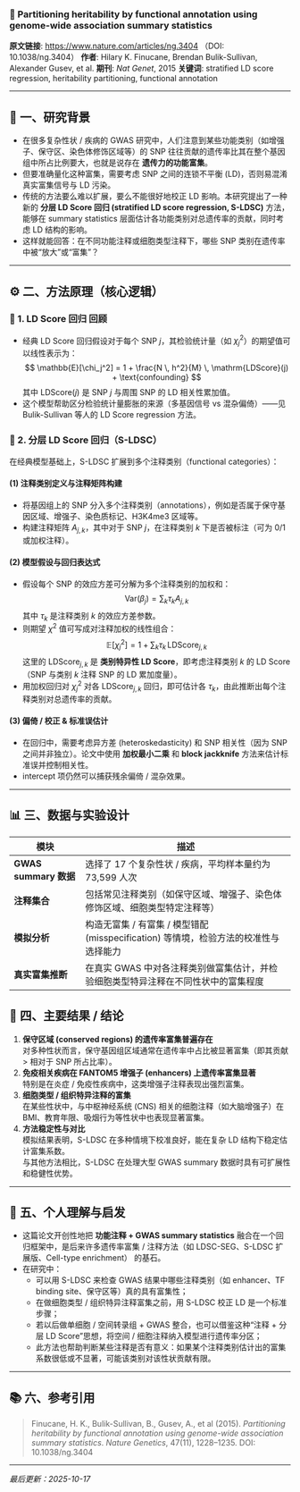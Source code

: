 ### 📄  Partitioning heritability by functional annotation using genome-wide association summary statistics

**原文链接**: https://www.nature.com/articles/ng.3404 （DOI: 10.1038/ng.3404） 
**作者**: Hilary K. Finucane, Brendan Bulik-Sullivan, Alexander Gusev, et al. 
**期刊**: *Nat Genet*, 2015
**关键词**: stratified LD score regression, heritability partitioning, functional annotation

---

## 🧠 一、研究背景

- 在很多复杂性状 / 疾病的 GWAS 研究中，人们注意到某些功能类别（如增强子、保守区、染色体修饰区域等）的 SNP 往往贡献的遗传率比其在整个基因组中所占比例要大，也就是说存在 **遗传力的功能富集**。
- 但要准确量化这种富集，需要考虑 SNP 之间的连锁不平衡 (LD)，否则易混淆真实富集信号与 LD 污染。  
- 传统的方法要么难以扩展，要么不能很好地校正 LD 影响。本研究提出了一种新的 **分层 LD Score 回归 (stratified LD score regression, S-LDSC)** 方法，能够在 summary statistics 层面估计各功能类别对总遗传率的贡献，同时考虑 LD 结构的影响。
- 这样就能回答：在不同功能注释或细胞类型注释下，哪些 SNP 类别在遗传率中被“放大”或“富集”？  

---

## ⚙️ 二、方法原理（核心逻辑）
### 📏 1. LD Score 回归 回顾

- 经典 LD Score 回归假设对于每个 SNP $j$，其检验统计量（如 $\chi_j^2$）的期望值可以线性表示为：
  $$
  \mathbb{E}[\chi_j^2] = 1 + \frac{N \, h^2}{M} \, \mathrm{LDScore}(j) + \text{confounding}
  $$
  其中 $\mathrm{LDScore}(j)$ 是 SNP $j$ 与周围 SNP 的 LD 相关性累加值。  
- 这个模型帮助区分检验统计量膨胀的来源（多基因信号 vs 混杂偏倚）——见 Bulik-Sullivan 等人的 LD Score regression 方法。  

### 🧩 2. 分层 LD Score 回归（S-LDSC）

在经典模型基础上，S-LDSC 扩展到多个注释类别（functional categories）：

#### (1) 注释类别定义与注释矩阵构建

- 将基因组上的 SNP 分入多个注释类别（annotations），例如是否属于保守基因区域、增强子、染色质标记、H3K4me3 区域等。
- 构建注释矩阵 $A_{j,k}$，其中对于 SNP $j$，在注释类别 $k$ 下是否被标注（可为 0/1 或加权注释）。

#### (2) 模型假设与回归表达式

- 假设每个 SNP 的效应方差可分解为多个注释类别的加权和：  
  $$
  \mathrm{Var}(\beta_j) = \sum_k \tau_k A_{j,k}
  $$
  其中 $\tau_k$ 是注释类别 $k$ 的效应方差参数。  
- 则期望 $\chi^2$ 值可写成对注释加权的线性组合：
  $$
  \mathbb{E}[\chi_j^2] = 1 + \sum_k \tau_k \, \mathrm{LDScore}_{j,k}
  $$
  这里的 $\mathrm{LDScore}_{j,k}$ 是 **类别特异性 LD Score**，即考虑注释类别 $k$ 的 LD Score（SNP 与类别 $k$ 注释 SNP 的 LD 累加度量）。  
- 用加权回归对 $\chi_j^2$ 对各 $\mathrm{LDScore}_{j,k}$ 回归，即可估计各 $\tau_k$，由此推断出每个注释类别对总遗传率的贡献。

#### (3) 偏倚 / 校正 & 标准误估计

- 在回归中，需要考虑异方差 (heteroskedasticity) 和 SNP 相关性（因为 SNP 之间并非独立）。论文中使用 **加权最小二乘** 和 **block jackknife** 方法来估计标准误并控制相关性。
- intercept 项仍然可以捕获残余偏倚 / 混杂效果。

---

## 📊 三、数据与实验设计

| 模块 | 描述 |
|---|---|
| **GWAS summary 数据** | 选择了 17 个复杂性状 / 疾病，平均样本量约为 73,599 人次 |
| **注释集合** | 包括常见注释类别（如保守区域、增强子、染色体修饰区域、细胞类型特定注释等） |
| **模拟分析** | 构造无富集 / 有富集 / 模型错配 (misspecification) 等情境，检验方法的校准性与选择能力 |
| **真实富集推断** | 在真实 GWAS 中对各注释类别做富集估计，并检验细胞类型特异注释在不同性状中的富集程度 |



## 🧩 四、主要结果 / 结论

1. **保守区域 (conserved regions) 的遗传率富集普遍存在**  
   对多种性状而言，保守基因组区域通常在遗传率中占比被显著富集（即其贡献 > 相对于 SNP 所占比率）。
2. **免疫相关疾病在 FANTOM5 增强子 (enhancers) 上遗传率富集显著**  
   特别是在炎症 / 免疫性疾病中，这类增强子注释表现出强烈富集。
3. **细胞类型 / 组织特异注释的富集**  
   在某些性状中，与中枢神经系统 (CNS) 相关的细胞注释（如大脑增强子）在 BMI、教育年限、吸烟行为等性状中也表现显著富集。
4. **方法稳定性与对比**  
   模拟结果表明，S-LDSC 在多种情境下校准良好，能在复杂 LD 结构下稳定估计富集系数。  
   与其他方法相比，S-LDSC 在处理大型 GWAS summary 数据时具有可扩展性和稳健性优势。


---

## 💬 五、个人理解与启发

- 这篇论文开创性地把 **功能注释 + GWAS summary statistics** 融合在一个回归框架中，是后来许多遗传率富集 / 注释方法（如 LDSC-SEG、S-LDSC 扩展版、Cell-type enrichment） 的基石。  
- 在研究中：
  - 可以用 S-LDSC 来检查 GWAS 结果中哪些注释类别（如 enhancer、TF binding site、保守区等）真的具有富集性；  
  - 在做细胞类型 / 组织特异注释富集之前，用 S-LDSC 校正 LD 是一个标准步骤；  
  - 若以后做单细胞 / 空间转录组 + GWAS 整合，也可以借鉴这种“注释 + 分层 LD Score”思想，将空间 / 细胞注释纳入模型进行遗传率分区；
  - 此方法也帮助判断某些注释是否有意义：如果某个注释类别估计出的富集系数很低或不显著，可能该类别对该性状贡献有限。

---

## 📚 六、参考引用

> Finucane, H. K., Bulik-Sullivan, B., Gusev, A., et al (2015). *Partitioning heritability by functional annotation using genome-wide association summary statistics*. *Nature Genetics*, 47(11), 1228–1235. DOI: 10.1038/ng.3404

---

*最后更新：2025-10-17*
